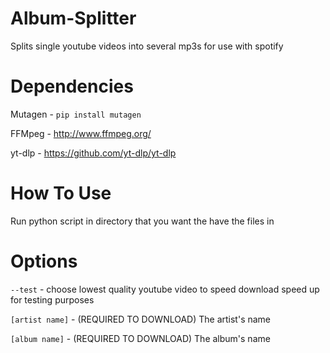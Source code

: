 # Album-Splitter
Splits single youtube videos into several mp3s for use with spotify

# Dependencies

Mutagen - `pip install mutagen`

FFMpeg - http://www.ffmpeg.org/

yt-dlp - https://github.com/yt-dlp/yt-dlp

# How To Use

Run python script in directory that you want the have the files in

# Options

`--test` - choose lowest quality youtube video to speed download speed up for testing purposes

`[artist name]` - (REQUIRED TO DOWNLOAD) The artist's name

`[album name]` - (REQUIRED TO DOWNLOAD) The album's name

